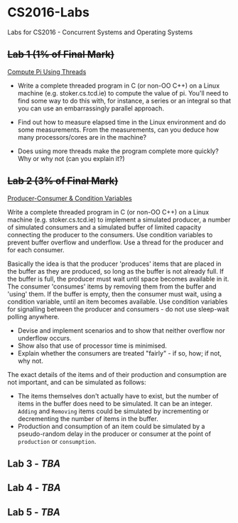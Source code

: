 # CS2016-Labs
Labs for CS2016 - Concurrent Systems and Operating Systems

## ~~Lab 1 (1% of Final Mark)~~
[Compute Pi Using Threads](https://www.scss.tcd.ie/CourseModules/CS2016/Assets/Practicals/p1/practical.pdf)

+ Write a complete threaded program in C (or non-OO C++) on a Linux
machine (e.g. stoker.cs.tcd.ie) to compute the value of pi. You'll need to find some way
to do this with, for instance, a series or an integral so that you can use an embarrassingly
parallel approach.

+ Find out how to measure elapsed time in the Linux environment and do some measurements. From the measurements, can you deduce how many processors/cores are in the
machine?

+ Does using more threads make the program complete more quickly? Why or why not (can you explain it?)

## ~~Lab 2 (3% of Final Mark)~~
[Producer-Consumer & Condition Variables](https://www.scss.tcd.ie/CourseModules/CS2016/Assets/Practicals/p2/practical.pdf)


Write a complete threaded program in C (or non-OO C++) on a Linux machine (e.g. stoker.cs.tcd.ie) 
to implement a simulated producer, a number of simulated consumers and 
a simulated buffer of limited capacity connecting the producer to the consumers.
Use condition variables to prevent buffer overflow and underflow. Use a thread for the
producer and for each consumer.

Basically the idea is that the producer 'produces' items that are placed in the buffer as
they are produced, so long as the buffer is not already full. If the buffer is full, the producer
must wait until space becomes available in it. The consumer 'consumes' items by removing
them from the buffer and 'using' them. If the buffer is empty, then the consumer must wait,
using a condition variable, until an item becomes available.
Use condition variables for signalling between the producer and consumers - do not use
sleep-wait polling anywhere.

+ Devise and implement scenarios and to show that neither overflow nor underflow occurs.
+ Show also that use of processor time is minimised.
+ Explain whether the consumers are treated "fairly" - if so, how; if not, why not.

The exact details of the items and of their production and consumption are not important,
and can be simulated as follows:

+ The items themselves don't actually have to exist, but the number
of items in the buffer does need to be simulated. It can be an integer. `Adding` and `Removing` items
could be simulated by incrementing or decrementing the number of items in the buffer.
+ Production and consumption of an item could be simulated by a pseudo-random delay
in the producer or consumer at the point of `production` or `consumption`.

## Lab 3 - _TBA_

## Lab 4 - _TBA_

## Lab 5 - _TBA_
